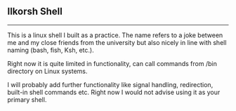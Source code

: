 ## Ilkorsh Shell
---------------

This is a linux shell I built as a practice. The name refers to a joke between me and 
my close friends from the university but also nicely in line with shell naming (bash, fish, Ksh, etc.).

Right now it is quite limited in functionality, can call commands from /bin directory on Linux systems.

I will probably add further functionality like signal handling, redirection, built-in shell commands etc. Right
now I would not advise using it as your primary shell.

